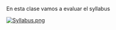 
En esta clase vamos a evaluar el syllabus


[![Syllabus.png](https://i.postimg.cc/3JffDpBj/Syllabus.png)](https://postimg.cc/crYBpvP6)

